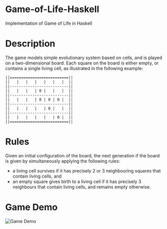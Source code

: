 # Game-of-Life-Haskell
Implementation of Game of Life in Haskell

# Description
The game models simple evolutionary system based on cells, and is played on a two-dimensional board. Each square on the board is either empty, or contains a single living cell, as illustrated in the following example:

```
||==========================||
||   |   |   |   |   |   |  ||
||--------------------------||
||   |   |   | 0 |   |   |  ||
||--------------------------||
||   |   |   | 0 | 0 | 0 |  ||
||--------------------------||
||   |   |   |   | 0 |   |  ||
||--------------------------||
||   |   |   |   |   | 0 |  ||
||==========================||
```

# Rules
Given an initial configuration of the board, the next generation if the board is given by simultaneously applying the following rules:
- a living cell survives if it has precisely 2 or 3 neighbouring squares that contain living cells, and
- an empty square gives birth to a living cell if it has precisely 3 neighbours that contain living cells, and remains empty otherwise.

# Game Demo
![Game Demo](https://github.com/rst0git/Game-of-Life-Haskell/raw/master/GameOfLife.gif)
